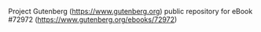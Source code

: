 Project Gutenberg (https://www.gutenberg.org) public repository
for eBook #72972 (https://www.gutenberg.org/ebooks/72972)
